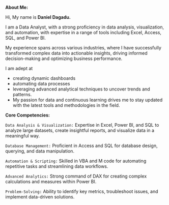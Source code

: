 **About Me:**

Hi, My name is **Daniel Dagadu.**

I am a Data Analyst, with a strong proficiency in data analysis, visualization, and automation, with expertise in a range of tools including Excel, Access, SQL, and Power BI. 

My experience spans across various industries, where I have successfully transformed complex data into actionable insights, driving informed decision-making and optimizing business performance.

I am adept at 
- creating dynamic dashboards
- automating data processes
- leveraging advanced analytical techniques to uncover trends and patterns.
- My passion for data and continuous learning drives me to stay updated with the latest tools and methodologies in the field.
  
**Core Competencies:**

`Data Analysis & Visualization:` Expertise in Excel, Power BI, and SQL to analyze large datasets, create insightful reports, and visualize data in a meaningful way.

`Database Management:` Proficient in Access and SQL for database design, querying, and data manipulation.

`Automation & Scripting:` Skilled in VBA and M code for automating repetitive tasks and streamlining data workflows.

`Advanced Analytics:` Strong command of DAX for creating complex calculations and measures within Power BI.

`Problem-Solving:` Ability to identify key metrics, troubleshoot issues, and implement data-driven solutions.
